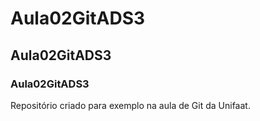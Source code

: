 # Aula02GitADS3
## Aula02GitADS3
### Aula02GitADS3
Repositório criado para exemplo na aula de Git da Unifaat.
